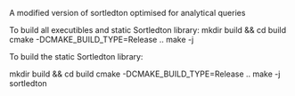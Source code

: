 A modified version of sortledton optimised for analytical queries

To build all executibles and static Sortledton library:
mkdir build && cd build
cmake -DCMAKE_BUILD_TYPE=Release ..
make -j

To build the static Sortledton library:

mkdir build && cd build
cmake -DCMAKE_BUILD_TYPE=Release ..
make -j sortledton

